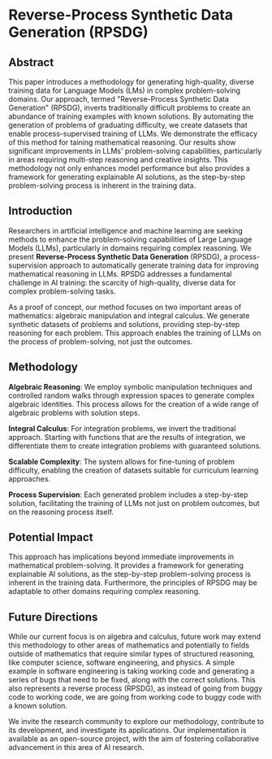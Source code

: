 # Reverse-Process Synthetic Data Generation (RPSDG)

## Abstract
This paper introduces a methodology for generating high-quality, diverse training data for Language Models (LMs) in complex problem-solving domains. Our approach, termed "Reverse-Process Synthetic Data Generation" (RPSDG), inverts traditionally difficult problems to create an abundance of training examples with known solutions. By automating the generation of problems of graduating difficulty, we create datasets that enable process-supervised training of LLMs. We demonstrate the efficacy of this method for taining mathematical reasoning. Our results show significant improvements in LLMs' problem-solving capabilities, particularly in areas requiring multi-step reasoning and creative insights. This methodology not only enhances model performance but also provides a framework for generating explainable AI solutions, as the step-by-step problem-solving process is inherent in the training data.

## Introduction
Researchers in artificial intelligence and machine learning are seeking methods to enhance the problem-solving capabilities of Large Language Models (LLMs), particularly in domains requiring complex reasoning. We present **Reverse-Process Synthetic Data Generation** (RPSDG), a process-supervision approach to automatically generate training data for improving mathematical reasoning in LLMs.
RPSDG addresses a fundamental challenge in AI training: the scarcity of high-quality, diverse data for complex problem-solving tasks.



As a proof of concept, our method focuses on two important areas of mathematics: algebraic manipulation and integral calculus. We generate synthetic datasets of problems and solutions, providing step-by-step reasoning for each problem. This approach enables the training of LLMs on the process of problem-solving, not just the outcomes.

## Methodology

**Algebraic Reasoning**: We employ symbolic manipulation techniques and controlled random walks through expression spaces to generate complex algebraic identities. This process allows for the creation of a wide range of algebraic problems with solution steps.

**Integral Calculus**: For integration problems, we invert the traditional approach. Starting with functions that are the results of integration, we differentiate them to create integration problems with guaranteed solutions.

**Scalable Complexity**: The system allows for fine-tuning of problem difficulty, enabling the creation of datasets suitable for curriculum learning approaches.

**Process Supervision**: Each generated problem includes a step-by-step solution, facilitating the training of LLMs not just on problem outcomes, but on the reasoning process itself.

## Potential Impact

This approach has implications beyond immediate improvements in mathematical problem-solving. It provides a framework for generating explainable AI solutions, as the step-by-step problem-solving process is inherent in the training data. Furthermore, the principles of RPSDG may be adaptable to other domains requiring complex reasoning.

## Future Directions

While our current focus is on algebra and calculus, future work may extend this methodology to other areas of mathematics and potentially to fields outside of mathematics that require similar types of structured reasoning, like computer science, software engineering, and physics. A simple example in software engineering is taking working code and generating a series of bugs that need to be fixed, along with the correct solutions. This also represents a reverse process (RPSDG), as instead of going from buggy code to working code, we are going from working code to buggy code with a known solution.

We invite the research community to explore our methodology, contribute to its development, and investigate its applications. Our implementation is available as an open-source project, with the aim of fostering collaborative advancement in this area of AI research.
